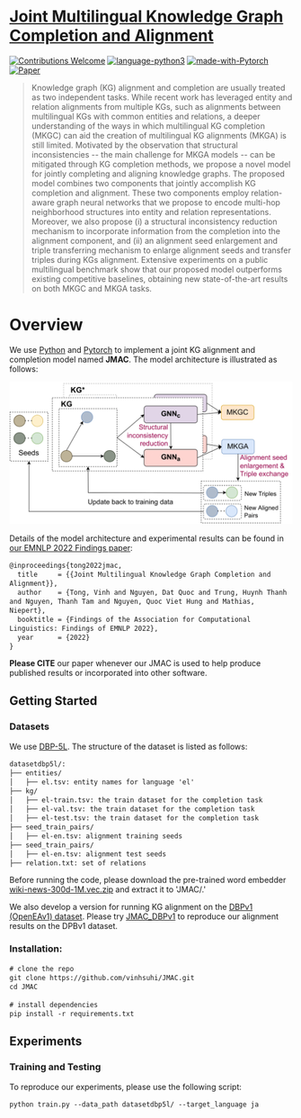 # [Joint Multilingual Knowledge Graph Completion and Alignment](https://www.pytorch.org)
[![Contributions Welcome](https://img.shields.io/badge/Contributions-Welcome-brightgreen.svg?style=flat-square)](https://www.pytorch.org)
[![language-python3](https://img.shields.io/badge/Language-Python3-blue.svg?style=flat-square)](https://www.python.org/)
[![made-with-Pytorch](https://img.shields.io/badge/Made%20with-Pytorch-red.svg?style=flat-square)](https://www.pytorch.org/)
[![Paper](https://img.shields.io/badge/EMNLP%202022-PDF-yellow.svg?style=flat-square)](https://2022.emnlp.org/)

> Knowledge graph (KG) alignment and completion are usually treated as two independent tasks. While recent work has leveraged entity and relation alignments from multiple KGs, such as alignments between multilingual KGs with common entities and relations, a deeper understanding of the ways in which multilingual KG completion (MKGC) can aid the creation of multilingual KG alignments (MKGA) is still limited. Motivated by the observation that structural inconsistencies -- the main challenge for MKGA models -- can be mitigated through KG completion methods, we propose a novel model for jointly completing and aligning knowledge graphs. The proposed model combines two components that jointly accomplish KG completion and alignment. These two components employ relation-aware graph neural networks that we propose to encode multi-hop neighborhood structures into entity and relation representations. Moreover, we also propose (i) a structural inconsistency reduction mechanism to incorporate information from the completion into the alignment component, and (ii) an alignment seed enlargement and triple transferring mechanism to enlarge alignment seeds and transfer triples during KGs alignment. Extensive experiments on a public multilingual benchmark show that our proposed model outperforms existing competitive baselines, obtaining new state-of-the-art results on both MKGC and MKGA tasks.

<!--
Short readme might not need the Table of content
##### Table of Content

1. [Introduction](#overview)
2. [Getting Started](#getting-started)
    - [Datasets](#datasets)
    - [Installation](#installation)
3. [Experiments](#experiments)
    - [Training & Testing](#training-and-testing)
4. [Citations](#citations)
-->

# Overview

We use [Python](https://www.python.org/) and [Pytorch](https://www.pytorch.org/) to implement a joint KG alignment and completion model named **JMAC**. The model architecture is illustrated as follows:

<p align="center">
<img src="./figs/JMAC-Framework.png" width="600">
</p>

Details of the model architecture and experimental results can be found in [our EMNLP 2022 Findings paper](https://github.com/vinhsuhi/JMAC):

```
@inproceedings{tong2022jmac,
  title     = {{Joint Multilingual Knowledge Graph Completion and Alignment}},
  author    = {Tong, Vinh and Nguyen, Dat Quoc and Trung, Huynh Thanh and Nguyen, Thanh Tam and Nguyen, Quoc Viet Hung and Mathias, Niepert},
  booktitle = {Findings of the Association for Computational Linguistics: Findings of EMNLP 2022},
  year      = {2022}
}
```

**Please CITE** our paper whenever our JMAC is used to help produce published results or incorporated into other software.


## Getting Started

### Datasets
We use [DBP-5L](https://github.com/vinhsuhi/JMAC/tree/master/datasetdbp5l). The structure of the dataset is listed as follows:

```
datasetdbp5l/:
├── entities/
│   ├── el.tsv: entity names for language 'el'
├── kg/
│   ├── el-train.tsv: the train dataset for the completion task
│   ├── el-val.tsv: the train dataset for the completion task
│   ├── el-test.tsv: the train dataset for the completion task
├── seed_train_pairs/
│   ├── el-en.tsv: alignment training seeds
├── seed_train_pairs/
│   ├── el-en.tsv: alignment test seeds
├── relation.txt: set of relations
```

Before running the code, please download the pre-trained word embedder [wiki-news-300d-1M.vec.zip](https://dl.fbaipublicfiles.com/fasttext/vectors-english/wiki-news-300d-1M.vec.zip) and extract it to 'JMAC/.'

We also develop a version for running KG alignment on the [DBPv1 (OpenEAv1) dataset](https://www.dropbox.com/s/nzjxbam47f9yk3d/OpenEA_dataset_v1.1.zip?dl=0). Please try [JMAC_DBPv1](https://github.com/vinhsuhi/JMAC/tree/master/JMAC_DBPv1) to reproduce our alignment results on the DPBv1 dataset.


### Installation:
```
# clone the repo
git clone https://github.com/vinhsuhi/JMAC.git
cd JMAC

# install dependencies
pip install -r requirements.txt
```

## Experiments
### Training and Testing

To reproduce our experiments, please use the following script:

```
python train.py --data_path datasetdbp5l/ --target_language ja 
```


